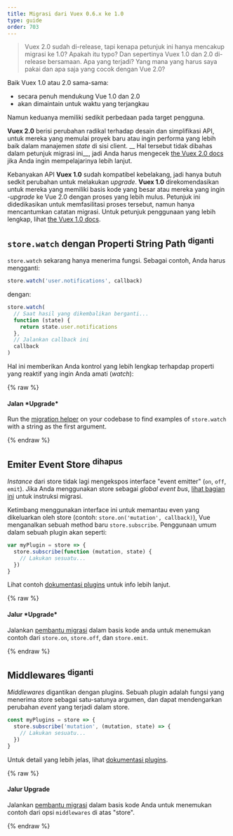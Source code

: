 ```yaml
---
title: Migrasi dari Vuex 0.6.x ke 1.0
type: guide
order: 703
---
```



> Vuex 2.0 sudah di-release, tapi kenapa petunjuk ini hanya mencakup migrasi ke 1.0? Apakah itu typo? Dan sepertinya Vuex 1.0 dan 2.0 di-release bersamaan. Apa yang terjadi? Yang mana yang harus saya pakai dan apa saja yang cocok dengan Vue 2.0?

Baik Vuex 1.0 atau 2.0 sama-sama:

- secara penuh mendukung Vue 1.0 dan 2.0
- akan dimaintain untuk waktu yang terjangkau

Namun keduanya memiliki sedikit perbedaan pada target pengguna.

__Vuex 2.0__ berisi perubahan radikal terhadap desain dan simplifikasi API, untuk mereka yang memulai proyek baru atau ingin performa yang lebih baik dalam manajemen *state* di sisi client. __ Hal tersebut tidak dibahas dalam petunjuk migrasi ini__, jadi Anda harus mengecek [the Vuex 2.0 docs](https://vuex.vuejs.org/en/index.html) jika Anda ingin mempelajarinya lebih lanjut.


Kebanyakan API __Vuex 1.0__  sudah kompatibel kebelakang, jadi hanya butuh sedkit perubahan untuk melakukan *upgrade*. __Vuex 1.0__ direkomendasikan untuk mereka yang memiliki basis kode yang besar atau mereka yang ingin -*upgrade* ke Vue 2.0 dengan proses yang lebih mulus. Petunjuk ini didedikasikan untuk memfasilitasi proses tersebut, namun hanya mencantumkan catatan migrasi. Untuk petunjuk penggunaan yang lebih lengkap, lihat [the Vuex 1.0 docs](https://github.com/vuejs/vuex/tree/1.0/docs/en).


## `store.watch` dengan Properti String Path <sup>diganti</sup>

`store.watch` sekarang hanya menerima fungsi. Sebagai contoh, Anda harus mengganti:

``` js
store.watch('user.notifications', callback)
```

dengan:

``` js
store.watch(
  // Saat hasil yang dikembalikan berganti...
  function (state) {
    return state.user.notifications
  },
  // Jalankan callback ini
  callback
)
```

Hal ini memberikan Anda kontrol yang lebih lengkap terhapdap properti yang reaktif yang ingin Anda amati (*watch*):

{% raw %}
<div class="upgrade-path">
  <h4>Jalan *Upgrade*</h4>
  <p>Run the <a href="https://github.com/vuejs/vue-migration-helper">migration helper</a> on your codebase to find examples of <code>store.watch</code> with a string as the first argument.</p>
</div>
{% endraw %}

## Emiter Event Store <sup>dihapus</sup>


*Instance* dari store tidak lagi mengekspos interface "event emitter" (`on`, `off`, `emit`). Jika Anda menggunakan store sebagai *global event bus*, [lihat bagian ini](migration.html#dispatch-and-broadcast-removed)  untuk instruksi migrasi.

Ketimbang menggunakan interface ini untuk memantau even yang dikeluarkan oleh store (contoh: `store.on('mutation', callback)`), Vue menganalkan sebuah method baru `store.subscribe`. Penggunaan umum dalam sebuah plugin akan seperti:

``` js
var myPlugin = store => {
  store.subscribe(function (mutation, state) {
    // Lakukan sesuatu...
  })
}

```

Lihat contoh [dokumentasi plugins](https://github.com/vuejs/vuex/blob/1.0/docs/en/plugins.md) untuk info lebih lanjut.


{% raw %}
<div class="upgrade-path">
  <h4>Jalur *Upgrade*</h4>
  <p>Jalankan <a href="https://github.com/vuejs/vue-migration-helper">pembantu migrasi</a> dalam basis kode anda untuk menemukan contoh dari <code>store.on</code>, <code>store.off</code>, dan <code>store.emit</code>.</p>
</div>
{% endraw %}

## Middlewares <sup>diganti</sup>

*Middlewares* digantikan dengan plugins. Sebuah plugin adalah fungsi yang menerima store sebagai satu-satunya argumen, dan dapat mendengarkan perubahan *event* yang terjadi dalam store.

``` js
const myPlugins = store => {
  store.subscribe('mutation', (mutation, state) => {
    // Lakukan sesuatu...
  })
}
```

Untuk detail yang lebih jelas, lihat [dokumentasi plugins](https://github.com/vuejs/vuex/blob/1.0/docs/en/plugins.md).


{% raw %}
<div class="upgrade-path">
  <h4>Jalur Upgrade</h4>
  <p>Jalankan <a href="https://github.com/vuejs/vue-migration-helper">pembantu migrasi</a> dalam basis kode Anda untuk menemukan contoh dari opsi <code>middlewares</code> di atas "store".</p>
</div>
{% endraw %}
